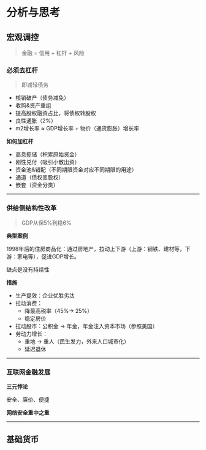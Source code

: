 # 分析与思考

 

## 宏观调控

> 金融  = 信用 + 杠杆 + 风险 

### 必须去杠杆

> 即减轻债务

- 核销破产（债务减免）
- 收购&资产重组
- 提高股权融资占比，将债权转股权
- 良性通胀（2%）
- m2增长率 ≈ GDP增长率 + 物价（通货膨胀）增长率



**如何加杠杆**

- 高息揽储（积累原始资金）
- 刚性兑付（吸引小散出资）
- 资金池&错配（不同期限资金对应不同期限的用途）
- 通道（债权变股权）
- 嵌套（资金分类）

----

### 供给侧结构性改革

> GDP从保5%到稳6%

**典型案例**

1998年后的住房商品化：通过房地产，拉动上下游（上游：钢铁、建材等，下游：家电等），促进GDP增长。

缺点是没有持续性



**措施**

- 生产提效：企业优胜劣汰
- 拉动消费：
  - 降最高税率（45%-> 25%）
  - 稳定房价
- 拉动股市：公积金 -> 年金，年金注入资本市场（参照美国）
- 劳动力增长：
  - 重地 -> 重人（民生发力，外来人口城市化）
  - 延迟退休

---

### 互联网金融发展

**三元悖论**

安全、廉价、便捷 



**网络安全重中之重**

---

## 基础货币



